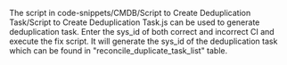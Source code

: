 The script in code-snippets/CMDB/Script to Create Deduplication Task/Script to Create Deduplication Task.js can be used to generate deduplication task.
Enter the sys_id of both correct and incorrect CI and execute the fix script.
It will generate the sys_id of the deduplication task which can be found in "reconcile_duplicate_task_list" table.
